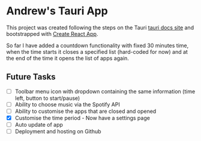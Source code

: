 # Andrew's Tauri App

This project was created following the steps on the Tauri [tauri docs site](https://tauri.studio/docs/getting-started/beginning-tutorial) and bootstrapped with [Create React App](https://github.com/facebook/create-react-app).

So far I have added a countdown functionality with fixed 30 minutes time, when the time starts it closes a specified list (hard-coded for now) and at the end of the time it opens the list of apps again.

## Future Tasks

- [ ] Toolbar menu icon with dropdown containing the same information (time left, button to start/pause)
- [ ] Ability to choose music via the Spotify API
- [ ] Ability to customise the apps that are closed and opened
- [x] Customise the time period - Now have a settings page
- [ ] Auto update of app
- [ ] Deployment and hosting on Github
